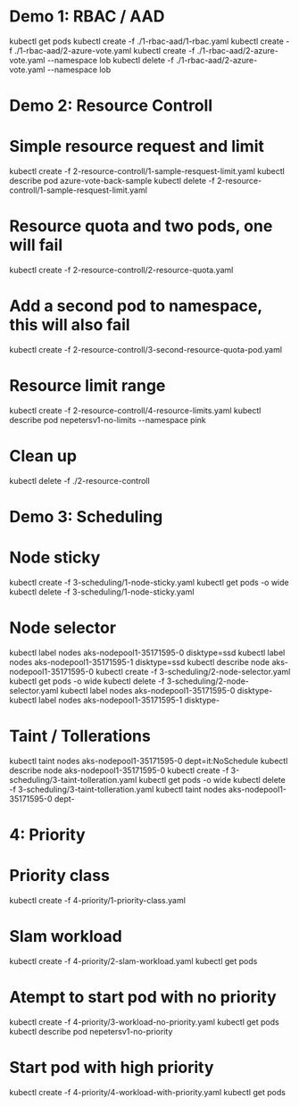 # Demo 1: RBAC / AAD
kubectl get pods
kubectl create -f ./1-rbac-aad/1-rbac.yaml
kubectl create -f ./1-rbac-aad/2-azure-vote.yaml
kubectl create -f ./1-rbac-aad/2-azure-vote.yaml --namespace lob
kubectl delete -f ./1-rbac-aad/2-azure-vote.yaml --namespace lob

# Demo 2: Resource Controll
# Simple resource request and limit
kubectl create -f 2-resource-controll/1-sample-resquest-limit.yaml
kubectl describe pod azure-vote-back-sample
kubectl delete -f 2-resource-controll/1-sample-resquest-limit.yaml

# Resource quota and two pods, one will fail
kubectl create -f 2-resource-controll/2-resource-quota.yaml

# Add a second pod to namespace, this will also fail
kubectl create -f 2-resource-controll/3-second-resource-quota-pod.yaml

# Resource limit range
kubectl create -f 2-resource-controll/4-resource-limits.yaml
kubectl describe pod nepetersv1-no-limits --namespace pink

# Clean up
kubectl delete -f ./2-resource-controll

# Demo 3: Scheduling
# Node sticky
kubectl create -f 3-scheduling/1-node-sticky.yaml
kubectl get pods -o wide
kubectl delete -f 3-scheduling/1-node-sticky.yaml

# Node selector
kubectl label nodes aks-nodepool1-35171595-0 disktype=ssd
kubectl label nodes aks-nodepool1-35171595-1 disktype=ssd
kubectl describe node aks-nodepool1-35171595-0
kubectl create -f 3-scheduling/2-node-selector.yaml
kubectl get pods -o wide
kubectl delete -f 3-scheduling/2-node-selector.yaml
kubectl label nodes aks-nodepool1-35171595-0 disktype-
kubectl label nodes aks-nodepool1-35171595-1 disktype-

# Taint / Tollerations
kubectl taint nodes aks-nodepool1-35171595-0 dept=it:NoSchedule
kubectl describe node aks-nodepool1-35171595-0
kubectl create -f 3-scheduling/3-taint-tolleration.yaml
kubectl get pods -o wide
kubectl delete -f 3-scheduling/3-taint-tolleration.yaml
kubectl taint nodes aks-nodepool1-35171595-0 dept-

# 4: Priority
# Priority class
kubectl create -f 4-priority/1-priority-class.yaml

# Slam workload
kubectl create -f 4-priority/2-slam-workload.yaml
kubectl get pods

# Atempt to start pod with no priority
kubectl create -f 4-priority/3-workload-no-priority.yaml
kubectl get pods
kubectl describe pod nepetersv1-no-priority

# Start pod with high priority
kubectl create -f 4-priority/4-workload-with-priority.yaml
kubectl get pods